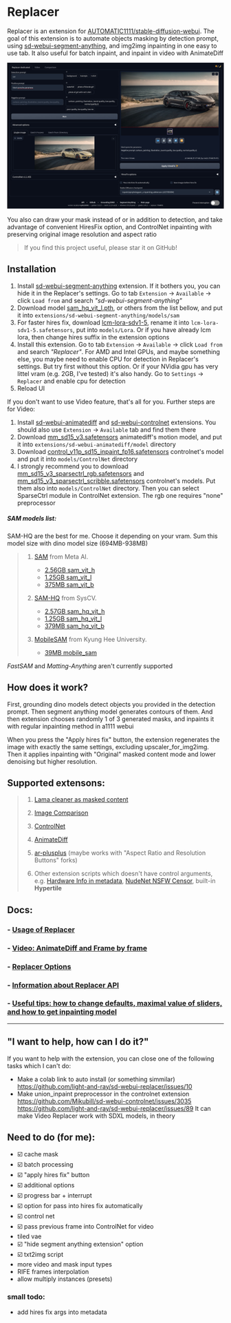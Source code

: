 # Replacer

Replacer is an extension for [AUTOMATIC1111/stable-diffusion-webui](https://github.com/AUTOMATIC1111/stable-diffusion-webui). The goal of this extension is to automate objects masking by detection prompt, using [sd-webui-segment-anything](https://github.com/continue-revolution/sd-webui-segment-anything), and img2img inpainting in one easy to use tab. It also useful for batch inpaint, and inpaint in video with AnimateDiff


![](/docs/images/main_screenshot.jpg)

You also can draw your mask instead of or in addition to detection, and take advantage of convenient HiresFix option, and ControlNet inpainting with preserving original image resolution and aspect ratio

> If you find this project useful, please star it on GitHub!

## Installation
1. Install [sd-webui-segment-anything](https://github.com/continue-revolution/sd-webui-segment-anything) extension. If it bothers you, you can hide it in the Replacer's settings. Go to tab `Extension` -> `Available` -> click `Load from` and search _"sd-webui-segment-anything"_
2. Download model [sam_hq_vit_l.pth](https://huggingface.co/lkeab/hq-sam/resolve/main/sam_hq_vit_l.pth), or others from the list bellow, and put it into `extensions/sd-webui-segment-anything/models/sam`
3. For faster hires fix, download [lcm-lora-sdv1-5](https://huggingface.co/latent-consistency/lcm-lora-sdv1-5/blob/main/pytorch_lora_weights.safetensors), rename it into `lcm-lora-sdv1-5.safetensors`, put into `models/Lora`. Or if you have already lcm lora, then change hires suffix in the extension options
4. Install this extension. Go to tab `Extension` -> `Available` -> click `Load from` and search _"Replacer"_. For AMD and Intel GPUs, and maybe something else, you maybe need to enable CPU for detection in Replacer's settings. But try first without this option. Or if your NVidia gpu has very littel vram (e.g. 2GB, I've tested) it's also handy. Go to `Settings` -> `Replacer` and enable cpu for detection
5. Reload UI

If you don't want to use Video feature, that's all for you. Further steps are for Video:

1. Install [sd-webui-animatediff](https://github.com/continue-revolution/sd-webui-animatediff) and [sd-webui-controlnet](https://github.com/Mikubill/sd-webui-controlnet) extensions. You should also use `Extension` -> `Available` tab and find them there
2. Download [mm_sd15_v3.safetensors](https://huggingface.co/conrevo/AnimateDiff-A1111/resolve/main/motion_module/mm_sd15_v3.safetensors) animatediff's motion model, and put it into `extensions/sd-webui-animatediff/model` directory
3. Download [control_v11p_sd15_inpaint_fp16.safetensors](https://huggingface.co/comfyanonymous/ControlNet-v1-1_fp16_safetensors/resolve/main/control_v11p_sd15_inpaint_fp16.safetensors) controlnet's model and put it into `models/ControlNet` directory
4. I strongly recommend you to download [mm_sd15_v3_sparsectrl_rgb.safetensors](https://huggingface.co/conrevo/AnimateDiff-A1111/resolve/main/control/mm_sd15_v3_sparsectrl_rgb.safetensors) and [mm_sd15_v3_sparsectrl_scribble.safetensors](https://huggingface.co/conrevo/AnimateDiff-A1111/resolve/main/control/mm_sd15_v3_sparsectrl_scribble.safetensors) controlnet's models. Put them also into `models/ControlNet` directory. Then you can select SparseCtrl module in ControlNet extension. The rgb one requires "none" preprocessor


##### SAM models list:

SAM-HQ are the best for me. Choose it depending on your vram. Sum this model size with dino model size (694MB-938MB)

<blockquote>

1. [SAM](https://github.com/facebookresearch/segment-anything) from Meta AI.
    - [2.56GB sam_vit_h](https://dl.fbaipublicfiles.com/segment_anything/sam_vit_h_4b8939.pth)
    - [1.25GB sam_vit_l](https://dl.fbaipublicfiles.com/segment_anything/sam_vit_l_0b3195.pth)
    - [375MB sam_vit_b](https://dl.fbaipublicfiles.com/segment_anything/sam_vit_b_01ec64.pth)

2. [SAM-HQ](https://github.com/SysCV/sam-hq) from SysCV.
    - [2.57GB sam_hq_vit_h](https://huggingface.co/lkeab/hq-sam/resolve/main/sam_hq_vit_h.pth)
    - [1.25GB sam_hq_vit_l](https://huggingface.co/lkeab/hq-sam/resolve/main/sam_hq_vit_l.pth)
    - [379MB sam_hq_vit_b](https://huggingface.co/lkeab/hq-sam/resolve/main/sam_hq_vit_b.pth)

3. [MobileSAM](https://github.com/ChaoningZhang/MobileSAM) from Kyung Hee University.
    - [39MB mobile_sam](https://github.com/ChaoningZhang/MobileSAM/blob/master/weights/mobile_sam.pt)

</blockquote>

_FastSAM_ and _Matting-Anything_ aren't currently supported



## How does it work?

First, grounding dino models detect objects you provided in the detection prompt. Then segment anything model generates contours of them. And then extension chooses randomly 1 of 3 generated masks, and inpaints it with regular inpainting method in a1111 webui

When you press the "Apply hires fix" button, the extension regenerates the image with exactly the same settings, excluding upscaler_for_img2img. Then it applies inpainting with "Original" masked content mode and lower denoising but higher resolution.



## Supported extensons:

<blockquote>

1. [Lama cleaner as masked content](https://github.com/light-and-ray/sd-webui-lama-cleaner-masked-content)

1. [Image Comparison](https://github.com/Haoming02/sd-webui-image-comparison)

1. [ControlNet](https://github.com/Mikubill/sd-webui-controlnet)

1. [AnimateDiff](https://github.com/continue-revolution/sd-webui-animatediff)

1. [ar-plusplus](https://github.com/altoiddealer/--sd-webui-ar-plusplus) (maybe works with "Aspect Ratio and Resolution Buttons" forks)

1. Other extension scripts which doesn't have control arguments, e.g. [Hardware Info in metadata](https://github.com/light-and-ray/sd-webui-hardware-info-in-metadata), [NudeNet NSFW Censor](https://github.com/w-e-w/sd-webui-nudenet-nsfw-censor), built-in **Hypertile**

</blockquote>



## Docs:
### - [Usage of Replacer](/docs/usage.md)
### - [Video: AnimateDiff and Frame by frame](/docs/video.md)
### - [Replacer Options](/docs/options.md)
### - [Information about Replacer API](/docs/api.md)
### - [Useful tips: how to change defaults, maximal value of sliders, and how to get inpainting model](/docs/tips.md)


--------------------------------
## "I want to help, how can I do it?"

If you want to help with the extension, you can close one of the following tasks which I can't do:

- Make a colab link to auto install (or something simmilar) https://github.com/light-and-ray/sd-webui-replacer/issues/10
- Make union_inpaint preprocessor in the controlnet extension https://github.com/Mikubill/sd-webui-controlnet/issues/3035 https://github.com/light-and-ray/sd-webui-replacer/issues/89 It can make Video Replacer work with SDXL models, in theory

## Need to do (for me):

- ☑️ cache mask
- ☑️ batch processing
- ☑️ "apply hires fix" button
- ☑️ additional options
- ☑️ progress bar + interrupt
- ☑️ option for pass into hires fix automatically
- ☑️ control net
- ☑️ pass previous frame into ControlNet for video
- tiled vae
- ☑️ "hide segment anything extension" option
- ☑️ txt2img script
- more video and mask input types
- RIFE frames interpolation
- allow multiply instances (presets)

### small todo:
- add hires fix args into metadata
